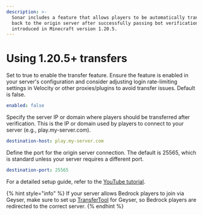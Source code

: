 ```yaml
---
description: >-
  Sonar includes a feature that allows players to be automatically transferred
  back to the origin server after successfully passing bot verification,
  introduced in Minecraft version 1.20.5.
---
```


# Using 1.20.5+ transfers

Set to true to enable the transfer feature. Ensure the feature is enabled in your server's configuration and consider adjusting login rate-limiting settings in Velocity or other proxies/plugins to avoid transfer issues. Default is false.

```yaml
enabled: false
```

Specify the server IP or domain where players should be transferred after verification. This is the IP or domain used by players to connect to your server (e.g., play.my-server.com).

```yaml
destination-host: play.my-server.com
```

Define the port for the origin server connection. The default is 25565, which is standard unless your server requires a different port.

```yaml
destination-port: 25565
```

For a detailed setup guide, refer to the [YouTube tutorial](https://youtu.be/aSWrzQVjGnc?t=71).

{% hint style="info" %}
If your server allows Bedrock players to join via Geyser, make sure to set up [TransferTool](https://github.com/onebeastchris/TransferTool) for Geyser, so Bedrock players are redirected to the correct server.
{% endhint %}
